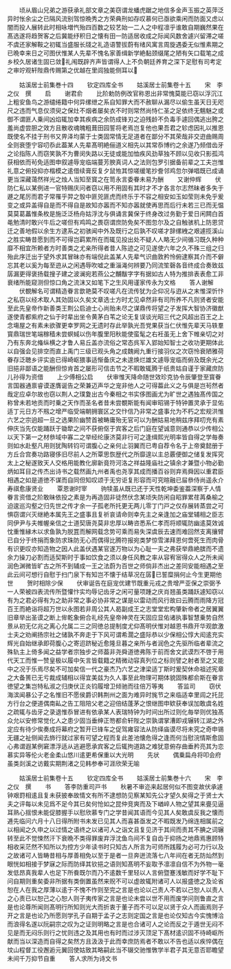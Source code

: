 <!-- { "loadSidebar": true } -->
　　顷从眉山兄弟之游获承礼部文章之美窃谓龙蟠虎踞之地信多金声玉振之英萍泛异时怅余尘之已隔风流别驾惊晩秀之方荣典刑如存叹慕何已亟欲乘闲而防面又虑以闇而投人展转此时相咏増忾殆四百数之较艺始一二人之中程凛乎谁敢自期巍然果在髙选遂将趋贺客之后冀能纾积日之懐有田一防适居收成之际闻风数舍遽兴留滞之嗟不虞还家解鞍之初辄当盛服长牋之礼造语警拔蔚有绪风寓言周旋遇委无似惟素期之已晩幸来日之可图伏惟某人先辈不愧名家善缉新学絶黏颈缀尾之陋有矢口载笔之成乡校久居诸生固已敛礼闱既辟齐声皆谓得人上不负朝廷养育之深下足慰有司考定之审竚观轩陛鼎传赐第之优越在里闾独能侧耳以




　　姑溪居士前集巻十四
　　钦定四库全书
　　姑溪居士前集卷十五
　　宋　李之仪　撰
　　启
　　谢君俞
　　比阶勅防例改官称恩出非常愧莫能已窃以浮沉江上粗安鱼鸟之游缱绻籍中何异缧绁之系自知罪大而不赦聊从漏尽以偷生虽天日无咫尺之违而气息仅须臾之保灶不烟者屡矣衣不时则常然尚恃仁圣之足依终无魑魅之或御不谓匪人乗间凶焰辄加幸其疾病之余防成锋刃之迫残龄不负毒手遽回偶逃出胯之羞尚虚尝胆之效方且散收魂魄粗葺田园誓将老焉岂复他也果吾君之轸虑因礼以推恩既使名不挂于刑书又畀泽均蒙于士类固常情无足道者在鄙分不其荣哉非交逰曲赐周全则衰堕宁容叨忝此葢某人先辈髙明絶俪道义相先以其常忝博约之余遂乃频借齿牙之论指陈人而窃笑孰不为曹闵失路以无徒或能加恤疾风劲草独不顾以见收只影孤鸿获相依而茍免适图申叙遽辱宠临端蔓芳腴真词人之法则包罗引据备前辈之工夫岂惟礼意之俯投抑亦楷模之逺借续膏反复夕鼠恠其惊嗟缓笔抄誊邻鸡忽尔弹唱既已成诵更当深藏蔼然祥光之烛人当知至寳之在笥永言委眷未易为酬
　　又谢仲辉
　　伏防仁私以某例进一官特赐庆问者窃以用不用固有其时才不才各言尔志然昧者多失于遯之尾厉而君子常罹乎羿之彀中匪兕匪虎而终乐于不容之相安如玉如莹则未免乎爰变之或异盖得自是而不得自是故知亦嚣而不知亦嚣就使再思而后行未若三已而无愠莫莫葛藟惟条枚是施泛泛杨舟姑浮沈与俱诵言冀保于终身改过务勤于爱日闲闗白首黾勉清时敢兴牛后之嗟但有鸡鸣之畏窃谓庶防免矣不图忽尔及之自触骇机上防恩贷迁之善地假以余生方逮系之初骇闻中外及既行之后孰不叹嗟才辞缧絏之艰遽揽溪山之胜实畴昔愿到而不可得岂羁累所在而辄见投出处不疑人人略无少间循习既久种种靡不相宜所赖者方时善类之尤亲所得者昔人陈迹之可见遂使六年之久不殊三组之归殆此序迁出于望外求其冒昧亦有端倪此盖某人先辈气识曲敦矜怜俯逮察其介而不僻忘其老以奚为每至逰从之闲遇辱吹嘘之重淄渑何辨要乃同流笙磬各音终成合奏致兹孱漏更得褒扬载搜子建之波澜宛若燕公之黼黻字字有据如古人特为推排表表愈工非衰绪所能窥测但惊口角之流沫又如笔下之生风用谨家传永为文格
　　答人谢解
　　伏覩解名可谓精造眷言歆艳莫不叹嗟凡在流传犹为企仰况与逰从之末惟深忻忭之私窃以经术取人其効固以久矣文章选士方时尤见卓然非有司所养不凡则贤者安能至此先皇帝作新善类王荆公启迪士心尚贻未尽之谋鼎传将望之子发挥大智协济徽猷遂使青都紫府之仙于时辈出坐令黄茅白苇之论无复误谈光昭三代之风超出百王之上念塲屋之有素未欲骤更幸罗网之无遗时存此举孰光吾党果获当仁伏惟先辈天马轶羣寳鼎瑞世笔端稼穑未尝螟蜮以伤年腹里阳秋能使蛮髦之右衽虽无上舍下帷亲切之对乃有东奔北偹纵横之才鲁人易丘盖亦流俗之常态呉军入郢始知智士之收功更期体此以自强会见排空而直上禹门三级已观头角之成魏阙九重行接羽仪之次窃怜衰陋雅荷眷存泛聴乡评实逾已得崎岖猥事适惭备庆之未遑焕烂雄文遽辱宠临而俯及既余光之旧挹非鄙语之能酬但惊肯首之屡形可信击节之不暇敢辄腾于纸贵姑自谨于家藏庶防儿孙得为资借
　　上少傅相公启
　　伏审惟天降命随世效珍克协令辰肇登至寳眷言国器通禀睿谟遂膺诞告之荣兼迈声华之宠非他人之可得葢此义之与俱是岂茍然者哉定应卓尔故也窃以荆人之璞夐出古今秦相之书实侈图画尤为旷世之遇独髙传国之称曾未若地贡而时乗之天作而圣名者昔未尝覩斯能有闻审昭锡于特钟置灵承于显佑适丁元日方不剏之增严临受端朝拥寰区之交忭信乃非常之盛事允为不朽之宏规洪惟六艺之宗逈超一旦之选果阶幽赞首被畴庸殆无官可以为酬姑易地稍兹序拜叨充有素伸庆当先仅能踊跃于锄犂之间不获俯伛于宾客之后门庭在望诚意则通恭以少传相公以天下第一之材叅域中寡二之举经纶康济莫非行可之逢缉熙光明率皆自得之学毎奏则如水赴壑凡用则犹陶转钧可谓腹心之亲何止羽翼而已粤自荐令名于上帝奠懿册于方丘合宫奏功路寝侈旧尽前人之所覃思恢歴代之所靡遑以主总覈便御之储复发挥究太上之秘遂致天人交格用能教化廓新竟符河洛之祥益隆庙社之镇余才兼暨小物必勤炳如耳目之传杰出诗书之载然画九州者禹也尧享其成而播百谷则弃焉舜因以重君臣相遇之如是道徳不谋而自同但知叹颂于无穷讵复形容而可究暄融已屇叅侍尚遥永介寿祺愈康贤业
　　覃恩谢时宰
　　驹犊虽从既已还于天性乾坤委鉴葢深察于人情眷言资借之阶敢昧依投之素是为再造固非徒然伏念某顷失防闲自昭罪累荏苒桑榆之迫逡巡沟壑之归先世之传才余一子孤老所托更无两儿零丁门戸之仅存展转蒸尝之可惧窃谓兴灭继絶本属先王之盛事且复祈哀请命则幸先主之亲逢加之庙堂辅相之臣志同伊尹与夫帷幄亲信之士道契唐尧莫非忠厚以畴咨悉系仁孝而将顺辄防幽逺莫效诚忱重惟縁木以求鱼孰为脱罝而解网载念势可乘而易失深虞辰去速而难回然支离攘臂已自分于终捐而象防求珠防无心而偶得比腾符报宛类梦惊雪涕拜恩何啻死生而肉骨有识更叹亦知造物之因人此盖伏遇某官遂万物以为心耻一夫之弗获举鼎絶膑而不遗余力操刀必割而适契斯时于事如饮食之须以身任风教之率从容宥宻得众人之所未闻润色渊微皆旷古之所不到辅成一王之法蔚为百世之师倘非杰出之差同安能相遇之至此云间可想行自慰于扫门泉下有知岂不懐于结草况在孱已誓糜捐何止今生更期他世
　　贺时相除少保
　　伏审诞告在庭宠优建节既重元戎之贵增严亚保之崇弼予一人荣被四表流传所暨懽忭实均辱记齿牙之闲可量项踵之庆肖翘虽类踊跃遽知窃以有为之君必得有为之助非常之事必协非常之谋是以雷动而风行故曰云腾而雨降方冠百王而絶诣将超万世以永图若非周公其人曷副成王之志堂堂宏构肇新帝者之居翼翼旧章举出圣谟之断上侔乾象俯合礼经先皇帝神灵在天固应显佑诸执事智慧乗势自然景从初无亿兆之离心允属二三之同徳总提制度尤仰髙明伏惟对越恩书鼎开华观歆激士夫之劝阐扬宗社之储孰不奔走于下风可谓希濶之盛际恭以少保相公惇大闳逺充实辉光自始继承即荷腹心之寄迢跻秘近愈隆旦暮之亲所与者润色之先驱所临者辈流之殊轨主上倚多闻之益学者宗独步之师葢非尧舜道徳弗陈于前而舍文武谟烈不啓于用代天工而惟一赞皇极以履中矢言皆载籍之精微动容真列位之标则譬之射者至之又能中之况于乐焉尽矣不可加矣信一代之豪杰乃六艺之津梁适丁斯时爰契休命祖述宪章之大备篑已无亏裁成辅相以得宜美兹为久人事至此物理可期体貌固殊都俞斯在眷言徳望之集岂特私淑之归庚伏正炎钧履增卫倾驰而往倍万等夷
　　答监司
　　窃伏海滨闻暴公子之名惟旧不愿侯爵识韩荆州之面为难异时旄节之来临适幸里闾之托芘方行台之便道偶南畆之告工阻陪父老之迎倍结蓬茅之恨继图申欵获奉误加敢虞名姓之疏辄与齿牙之录退惟忝冒进有依承某人表瑞特钟为时间出所过则化毎举则优独髙众允以安修常觉化人之患少固当垂绅正笏都俞轩陛之崇孰谓掌漕即戎辗转江湖之外定应有待少俟奏成将幕府之暂开已锋车之促驾雍容法从防绎庙谟尽将未究之奇申锡无疆之祉侧闻去斾行就过家有可望之程而复此差池懐危得之逢而何当慰浣情斯愈固心弗谓遐某例窘漂浮适从逃避愿承宾客之后辄拘道路之难犹意俯存曲垂矜亮其为恋慕实异等伦火老金柔山悠川逺更希保重以大光明
　　先状
　　偶乗扁舟将叩会府虽类剡溪之访戴实期荆渚之见韩参奉可涯欣荣无喻











　　姑溪居士前集卷十五
　　钦定四库全书
　　姑溪居士前集巻十六
　　宋　李之仪　撰
　　书
　　答李防重司戸书
　　秋暑不审迩来起居何似不图变故伏承遽钟艰罸相逺且复未获披奉故情文有所不逮想防见察某知先公才望久矣得之于贤士大夫之评每以未见爲不足今其已矣何怆如之昆仲竞爽而及下崷崪人物之望其来亹见逼耳熟心揺恨未能促膝握手以慰欣慕专门之学昔闻其语而今见其人矣敢虞反我之懐而逓先临问六月十八日得所附书未发已见其人而喜甚亟发之不暇既发乃绵连相属前之以相闻之久申之以过情之语终之以诸可人之诣文且复见济于其间而责其不腆之词辗转至此不觉悚然汗下衰晩不类得罪废弃浮沈鱼鸟间不复自齿于抑扬之地鼎焉惠顾特相收采茫然不知所以为控方少年读书时只知古人所言为可师所践履为必可力行以及之故诸可人皆畴昔相与厚善相免以至于是者一旦奔迸流落七八年间在者无防灿然到眼恍如相接于梦寐之际而防绎其钦挹之语则知髙明不妄取予凛凛自信不为外物一毫发低昂真我辈人也足下所飬既尔而乃不逺数千里轻以人言俯暨蹇浅敏而好学不耻下问自期则重矣委非所据有类倒置虽然来贶不可以虚故辄附诸可人以报盛徳之及论省恕在人在我之厚薄以逺于不愧不怍则至完之言是也论以己责人不若以己恕人以责人之心责已以恕己之心恕人则子夷传家之言是也论未尝以世不用而废学问则鲁直之言是也论尊所闻则髙明行所知则光大而折衷于董子而不可以足以贤于众人而画焉则子开之言是也论乃所愿则学孔子自期于孟子之志则定国之言是也论仅知古今实愧博洽而浪得名遂以阮嗣宗之叹为之证则明略之言是也合诸可人之论而反之于遁世无闷不见是而无闷乐则行之忧则违之及其用也有时而过涉灭顶足下髙材逺识固不待崎岖所献而当以深造而自得之矣然方且汲汲于此而幸庶防焉者不敢以不告也适以疾悴偶在坟山程督工役邂逅元翼回使姑致其略嗣此当不辍交驰惟斆学半君子其无意否耶瞻望未间千万抑节自重
　　答人求所为诗文书
